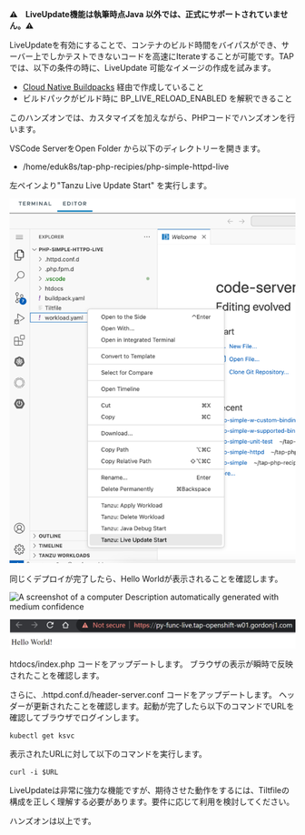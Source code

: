 **⚠️　LiveUpdate機能は執筆時点Java
以外では、正式にサポートされていません。⚠️**

LiveUpdateを有効にすることで、コンテナのビルド時間をバイパスができ、サーバー上でしかテストできないコードを高速にIterateすることが可能です。TAP
では、以下の条件の時に、LiveUpdate 可能なイメージの作成を試みます。

-   [Cloud Native Buildpacks](https://buildpacks.io/)
    経由で作成していること
-   ビルドパックがビルド時に BP_LIVE_RELOAD_ENABLED を解釈できること

このハンズオンでは、カスタマイズを加えながら、PHPコードでハンズオンを行います。

VSCode ServerをOpen
Folder から以下のディレクトリーを開きます。

-   /home/eduk8s/tap-php-recipies/php-simple-httpd-live


左ペインより"Tanzu Live Update Start" を実行します。

![img_10.png](img_10.png)

同じくデプロイが完了したら、Hello Worldが表示されることを確認します。

![A screenshot of a computer Description automatically generated with
medium confidence](../media/image60.png)

![](../media/image66.png)

htdocs/index.php コードをアップデートします。 ブラウザの表示が瞬時で反映されたことを確認します。

さらに、.httpd.conf.d/header-server.conf コードをアップデートします。
ヘッダーが更新されたことを確認します。起動が完了したら以下のコマンドでURLを確認してブラウザでログインします。

```
kubectl get ksvc
```

表示されたURLに対して以下のコマンドを実行します。

```
curl -i $URL
```


LiveUpdateは非常に強力な機能ですが、期待させた動作をするには、Tiltfileの構成を正しく理解する必要があります。要件に応じて利用を検討してください。

ハンズオンは以上です。
